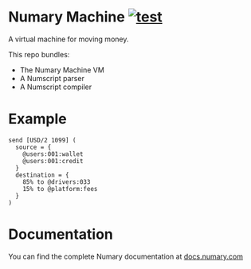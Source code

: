 # Numary Machine [![test](https://github.com/numary/machine/actions/workflows/main.yml/badge.svg)](https://github.com/numary/machine/actions/workflows/main.yml)

A virtual machine for moving money.

This repo bundles:
* The Numary Machine VM
* A Numscript parser
* A Numscript compiler

# Example

```
send [USD/2 1099] (
  source = {
    @users:001:wallet
    @users:001:credit
  }
  destination = {
    85% to @drivers:033
    15% to @platform:fees
  }
)
```

# Documentation

You can find the complete Numary documentation at [docs.numary.com](https://docs.numary.com)
